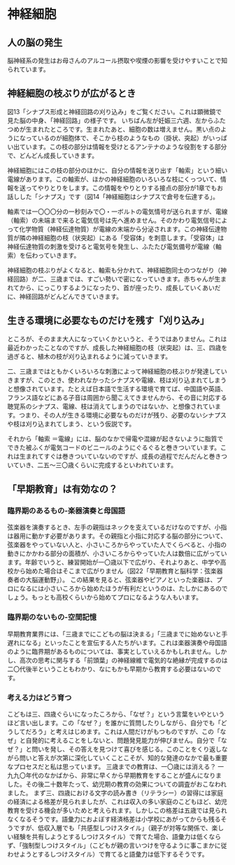 # 神経細胞

## 人の脳の発生
脳神経系の発生はお母さんのアルコール摂取や喫煙の影響を受けやすいことで知られています。

## 神経細胞の枝ぶりが広がるとき

図13「シナプス形成と神経回路の刈り込み」をご覧ください。これは顕微鏡で見た脳の中身、「神経回路」の様子です。
いちばん左が妊娠三六週、左からふたつめが生まれたところです。生まれたあと、細胞の数は増えません。黒い点のようになっているのが細胞体で、そこから枝のようなもの（掛状、突起）がいっぱい出ています。この枝の部分は情報を受けとるアンテナのような役割をする部分で、どんどん成長していきます。

神経細胞にはこの枝の部分のほかに、自分の情報を送り出す「軸索」という細い電線があります。この軸索が、ほかの神経細胞のいろいろな枝にくっついて、情報を送ってやりとりをします。この情報をやりとりする接点の部分が1章でもお話しした「シナプス」です（図14「神経細胞はシナプスで倉号を伝達する」。

軸素では一〇〇〇分の一秒刻みで〇・一ボルトの電気情号が送られますが、電線（軸索）の未端まで来ると電気信号は先へ進めません。そのかわり電気信号によって化学物質（神経伝達物質）が電線の末端から分泌されます。この神経伝達物質が隣の神経細胞の枝（状突起）にある「受容体」を刺意します。「受容体」は神経伝達物質の刺激を受けると電気号を発生し、ふたたび電気備号が電線（軸索）を伝わっていきます。

神経細胞の枝ぶりがよくなると、軸索も分かれて、神経細胞同士のつながり（神経回路）が二、三歳までは、すごい勢いで密になっていきます。赤ちゃんが生まれてから、にっこりするようになったり、首が座ったり、成長していくあいだに、神経回路がどんどんできていきます。

## 生きる環境に必要なものだけを残す「刈り込み」

ところが、そのまま大人になっていくかというと、そうではありません。これは最近わかったことなのですが、成長した神経細胞の枝（状突起）は、三、四歳を過ぎると、植木の枝が刈り込まれるように減っていきます。

二、三歳まではともかくいろいろな刺激によって神経細胞の枝ぶりが発達していきますが、このとき、使われなかったシナプスや電線、枝は刈り込まれてしまうと想像されています。たとえば日本語で生活する環境で育てば、中国語や英語、フランス語などにある子音は周囲から聞こえてきませんから、その音に対応する聴覚系のシナプス、電線、枝は消えてしまうのではないか、と想像されています。つまり、その人が生きる環境に必要なものだけが残り、必要のないシナプスや枝は刈り込まれてしまう、という仮説です。

それから「軸索 ＝電線」には、脳のなかで帰電や混線が起きないように脂質でできた被ふくが電気コードのビニールのようにぐるぐると巻きついています。これは生まれてすぐは巻きついていないのですが、成長の過程でだんだんと巻きついていき、二五〜三〇歳くらいに完成するといわれています。


## 「早期教育」は有効なの？

### 臨界期のあるもの-楽器演奏と母国語

弦楽器を演奏するとき、左手の親指はネックを支えているだけなのですが、小指は器用に動かす必要があります。その親指と小指に対応する脳の部分について、弦楽器をやっていない人と、小さいころからやっていた人でくらべると、小指の動きにかかわる部分の面積が、小さいころからやっていた人は数倍に広がっています。年齢でいうと、練習開始が一〇歳以下で広がり、それよりあと、中学や高校から始めた場合はそこまで広がりません（図22「早期教育と脳科学：弦楽器奏者の大脳運動野」）。
この結果を見ると、弦楽器やピアノといった楽器は、プロになるには小さいころから始めたほうが有利だというのは、たしかにあるのでしょう。もっとも高校くらいから始めてプロになるような人もいます。


### 臨界期のないもの-空間記憶

早期教育業界には、「三歳までにこどもの脳は決まる」「三歳までに始めないと手遅れになる」といったことを宣伝する人たちがいます。これは楽器演奏や母国語のように臨界期があるものについては、事実としていえるかもしれません。しかし、高次の思考に関与する「前頭葉」の神経線維で電気的な絶縁が完成するのは二〇代後半ということもわかり、なにもかも早期から教育する必要はないのです。


### 考える力はどう育つ

こどもは三、四歳ぐらいになったころから、「なぜ？」という言葉をいやというほど言い出します。この「なぜ？」を誰かに質問したりしながら、自分でも「どうしてだろう」と考えはじめます。これは人間だけがもつものですが、この「なぜ」と自発的に考えることをしないと、問題発見能力が伸びません。自分で「なぜ？」と問いを発し、その答えを見つけて喜びを感じる。このことをくり返しながら問いと答えが次第に深化していくことこそが、知的な発達のなかで最も重要なプロセスだと私は思っています。
三歳までの教育は、一〇歳には消える？
一九九〇年代のなかばから、非常に早くから早期教育をすることが盛んになりました。その後二十数年たって、幼児期の教育の効果についての調査がおこなわれました。
まず三、四歳における文字の読み書き（リテラシー）の習得には家庭の経済による格差が見られましたが、これは収入の多い家庭のこどもほど、幼児教育を受ける機会が多いためと考えられます。しかしこの格差は五歳では見られなくなるそうです。語彙力におよぼす経済格差は小学校にあがってからも残るそうですが、低収入層でも「共感型しつけスタイル」（親子が対等な関係で、楽しい経験を共有しようとするしつけスタイル）で育てた場合、語彙力は低くならず、「強制型しつけスタイル」（こどもが親の言いつけを守るように事こまかに従わせようとするしつけスタイル）で育てると語彙力は低下するそうです。